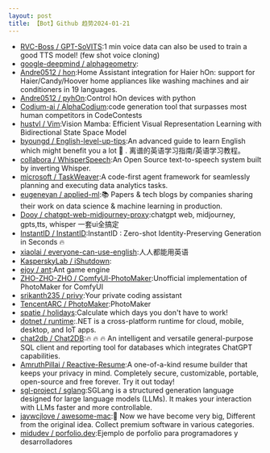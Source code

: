 ```yaml
---
layout: post
title: 【Bot】Github 趋势2024-01-21
---
```


* [RVC-Boss / GPT-SoVITS](https://github.com/RVC-Boss/GPT-SoVITS):1 min voice data can also be used to train a good TTS model! (few shot voice cloning)
* [google-deepmind / alphageometry](https://github.com/google-deepmind/alphageometry):
* [Andre0512 / hon](https://github.com/Andre0512/hon):Home Assistant integration for Haier hOn: support for Haier/Candy/Hoover home appliances like washing machines and air conditioners in 19 languages.
* [Andre0512 / pyhOn](https://github.com/Andre0512/pyhOn):Control hOn devices with python
* [Codium-ai / AlphaCodium](https://github.com/Codium-ai/AlphaCodium):code generation tool that surpasses most human competitors in CodeContests
* [hustvl / Vim](https://github.com/hustvl/Vim):Vision Mamba: Efficient Visual Representation Learning with Bidirectional State Space Model
* [byoungd / English-level-up-tips](https://github.com/byoungd/English-level-up-tips):An advanced guide to learn English which might benefit you a lot 🎉 . 离谱的英语学习指南/英语学习教程。
* [collabora / WhisperSpeech](https://github.com/collabora/WhisperSpeech):An Open Source text-to-speech system built by inverting Whisper.
* [microsoft / TaskWeaver](https://github.com/microsoft/TaskWeaver):A code-first agent framework for seamlessly planning and executing data analytics tasks.
* [eugeneyan / applied-ml](https://github.com/eugeneyan/applied-ml):📚 Papers & tech blogs by companies sharing their work on data science & machine learning in production.
* [Dooy / chatgpt-web-midjourney-proxy](https://github.com/Dooy/chatgpt-web-midjourney-proxy):chatgpt web, midjourney, gpts,tts, whisper 一套ui全搞定
* [InstantID / InstantID](https://github.com/InstantID/InstantID):InstantID : Zero-shot Identity-Preserving Generation in Seconds 🔥
* [xiaolai / everyone-can-use-english](https://github.com/xiaolai/everyone-can-use-english):人人都能用英语
* [KasperskyLab / iShutdown](https://github.com/KasperskyLab/iShutdown):
* [ejoy / ant](https://github.com/ejoy/ant):Ant game engine
* [ZHO-ZHO-ZHO / ComfyUI-PhotoMaker](https://github.com/ZHO-ZHO-ZHO/ComfyUI-PhotoMaker):Unofficial implementation of PhotoMaker for ComfyUI
* [srikanth235 / privy](https://github.com/srikanth235/privy):Your private coding assistant
* [TencentARC / PhotoMaker](https://github.com/TencentARC/PhotoMaker):PhotoMaker
* [spatie / holidays](https://github.com/spatie/holidays):Calculate which days you don't have to work!
* [dotnet / runtime](https://github.com/dotnet/runtime):.NET is a cross-platform runtime for cloud, mobile, desktop, and IoT apps.
* [chat2db / Chat2DB](https://github.com/chat2db/Chat2DB):🔥 🔥 🔥 An intelligent and versatile general-purpose SQL client and reporting tool for databases which integrates ChatGPT capabilities.
* [AmruthPillai / Reactive-Resume](https://github.com/AmruthPillai/Reactive-Resume):A one-of-a-kind resume builder that keeps your privacy in mind. Completely secure, customizable, portable, open-source and free forever. Try it out today!
* [sgl-project / sglang](https://github.com/sgl-project/sglang):SGLang is a structured generation language designed for large language models (LLMs). It makes your interaction with LLMs faster and more controllable.
* [jaywcjlove / awesome-mac](https://github.com/jaywcjlove/awesome-mac): Now we have become very big, Different from the original idea. Collect premium software in various categories.
* [midudev / porfolio.dev](https://github.com/midudev/porfolio.dev):Ejemplo de porfolio para programadores y desarrolladores

